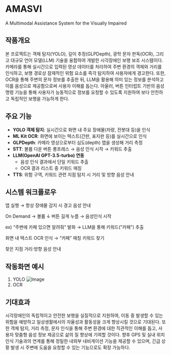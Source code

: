 # AMASVI
A Multimodal Assistance System for the Visually Impaired


## 작품개요

본 프로젝트는 객체 탐지(YOLO), 깊이 추정(GLPDepth), 광학 문자 판독(OCR), 그리고 대규모 언어 모델(LLM) 기술을 융합하여 개발한 시각장애인 보행 보조 시스템이다. 카메라를 통해 실시간으로 입력된 영상 데이터를 처리하여 주변 환경의 객체와 거리를 인식하고, 보행 경로상 잠재적인 위험 요소를 즉각 탐지하여 사용자에게 경고한다. 또한, OCR을 통해 주변의 문자 정보를 추출한 뒤, LLM을 활용해 의미 있는 정보를 분석하고 이를 음성으로 제공함으로써 사용자 이해를 돕는다. 아울러, 버튼 인터럽트 기반의 음성 명령 기능을 통해 사용자가 능동적으로 정보를 요청할 수 있도록 지원하여 보다 안전하고 독립적인 보행을 가능하게 한다.

## 주요 기능

- **YOLO 객체 탐지**: 실시간으로 화면 내 주요 장애물(차량, 전봇대 등)을 인식  
- **ML Kit OCR**: 화면에 보이는 텍스트(간판, 표지판 등)를 실시간으로 인식  
- **GLPDepth**: 카메라 영상으로부터 심도(depth) 맵을 생성해 거리 측정  
- **STT**: 볼륨 다운 버튼 롱프레스 → 음성 인식 시작 → 키워드 추출  
- **LLM(OpenAI GPT-3.5-turbo) 연동**  
  - 음성 인식 결과에서 단일 키워드 추출  
  - OCR 결과 리스트 중 키워드 매칭  
- **TTS**: 위험 구역, 키워드 관련 지점 탐지 시 거리 및 방향 음성 안내  

## 시스템 워크플로우
앱 실행 → 항상 장애물 감지 시 경고 음성 안내

On Demand → 볼륨 ↓ 버튼 길게 누름 → 음성인식 시작

ex) “주변에 카페 있으면 알려줘” 발화 → LLM을 통해 키워드("카페") 추출

화면 내 텍스트 OCR 인식 → “카페” 매칭 키워드 찾기

찾은 지점 거리·방향 음성 안내

## 작동화면 예시

1. YOLO
![Image](https://github.com/user-attachments/assets/ed7989d3-f6fe-4b52-b753-48a91339ef78)
2. OCR


## 기대효과
시각장애인의 독립적이고 안전한 보행을 실질적으로 지원하여, 이동 중 발생할 수 있는 위험을 예방하고 일상생활에서의 자율성과 활동성을 크게 향상시킬 것으로 기대된다. 또한 객체 탐지, 거리 측정, 문자 인식을 통해 주변 환경에 대한 직관적인 이해를 돕고, 사용자 맞춤형 음성 정보 제공으로 삶의 질 향상에 기여할 것이다. 향후 GPS 및 실내 위치 인식 기술과의 연계를 통해 정밀한 내외부 내비게이션 기능을 제공할 수 있으며, 긴급 상황 발생 시 주변에 도움을 요청할 수 있는 기능으로도 확장 가능하다.



